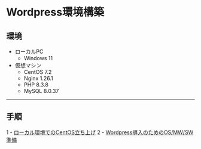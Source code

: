 # Wordpress環境構築

## 環境
- ローカルPC
  - Windows 11
- 仮想マシン
  - CentOS 7.2
  - Nginx 1.26.1
  - PHP 8.3.8
  - MySQL 8.0.37
---

## 手順
1 - [ローカル環境でのCentOS立ち上げ](./docs/1_vagrant-setting.md)
2 - [Wordpress導入のためのOS/MW/SW準備](./docs/2_mw-sw.md)